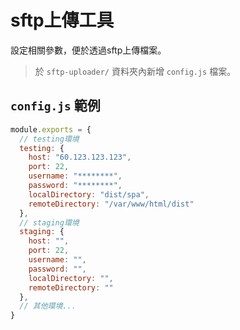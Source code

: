# sftp上傳工具

設定相關參數，便於透過sftp上傳檔案。

> 於 `sftp-uploader/` 資料夾內新增 `config.js` 檔案。

## `config.js` 範例

```js
module.exports = {
  // testing環境
  testing: {
    host: "60.123.123.123",
    port: 22,
    username: "********",
    password: "********",
    localDirectory: "dist/spa",
    remoteDirectory: "/var/www/html/dist"
  },
  // staging環境
  staging: {
    host: "",
    port: 22,
    username: "",
    password: "",
    localDirectory: "",
    remoteDirectory: ""
  },
  // 其他環境...
}
```
